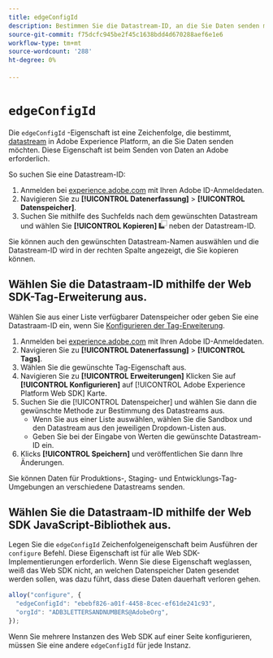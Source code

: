 ```yaml
---
title: edgeConfigId
description: Bestimmen Sie die Datastream-ID, an die Sie Daten senden möchten.
source-git-commit: f75dcfc945be2f45c1638bdd4d670288aef6e1e6
workflow-type: tm+mt
source-wordcount: '288'
ht-degree: 0%

---
```


# `edgeConfigId`

Die `edgeConfigId` -Eigenschaft ist eine Zeichenfolge, die bestimmt, [datastream](../../../datastreams/overview.md) in Adobe Experience Platform, an die Sie Daten senden möchten. Diese Eigenschaft ist beim Senden von Daten an Adobe erforderlich.

So suchen Sie eine Datastream-ID:

1. Anmelden bei [experience.adobe.com](https://experience.adobe.com) mit Ihren Adobe ID-Anmeldedaten.
1. Navigieren Sie zu **[!UICONTROL Datenerfassung]** > **[!UICONTROL Datenspeicher]**.
1. Suchen Sie mithilfe des Suchfelds nach dem gewünschten Datastream und wählen Sie **[!UICONTROL Kopieren]** ![Kopieren](../../assets/copy.png) neben der Datastream-ID.

Sie können auch den gewünschten Datastream-Namen auswählen und die Datastream-ID wird in der rechten Spalte angezeigt, die Sie kopieren können.

## Wählen Sie die Datastraam-ID mithilfe der Web SDK-Tag-Erweiterung aus.

Wählen Sie aus einer Liste verfügbarer Datenspeicher oder geben Sie eine Datastraam-ID ein, wenn Sie [Konfigurieren der Tag-Erweiterung](/help/tags/extensions/client/web-sdk/web-sdk-extension-configuration.md).

1. Anmelden bei [experience.adobe.com](https://experience.adobe.com) mit Ihren Adobe ID-Anmeldedaten.
1. Navigieren Sie zu **[!UICONTROL Datenerfassung]** > **[!UICONTROL Tags]**.
1. Wählen Sie die gewünschte Tag-Eigenschaft aus.
1. Navigieren Sie zu **[!UICONTROL Erweiterungen]** Klicken Sie auf **[!UICONTROL Konfigurieren]** auf [!UICONTROL Adobe Experience Platform Web SDK] Karte.
1. Suchen Sie die [!UICONTROL Datenspeicher] und wählen Sie dann die gewünschte Methode zur Bestimmung des Datastreams aus.
   * Wenn Sie aus einer Liste auswählen, wählen Sie die Sandbox und den Datastream aus den jeweiligen Dropdown-Listen aus.
   * Geben Sie bei der Eingabe von Werten die gewünschte Datastream-ID ein.
1. Klicks **[!UICONTROL Speichern]** und veröffentlichen Sie dann Ihre Änderungen.

Sie können Daten für Produktions-, Staging- und Entwicklungs-Tag-Umgebungen an verschiedene Datastreams senden.

## Wählen Sie die Datastraam-ID mithilfe der Web SDK JavaScript-Bibliothek aus.

Legen Sie die `edgeConfigId` Zeichenfolgeneigenschaft beim Ausführen der `configure` Befehl. Diese Eigenschaft ist für alle Web SDK-Implementierungen erforderlich. Wenn Sie diese Eigenschaft weglassen, weiß das Web SDK nicht, an welchen Datenspeicher Daten gesendet werden sollen, was dazu führt, dass diese Daten dauerhaft verloren gehen.

```js
alloy("configure", {
  "edgeConfigId": "ebebf826-a01f-4458-8cec-ef61de241c93",
  "orgId": "ADB3LETTERSANDNUMBERS@AdobeOrg",
});
```

Wenn Sie mehrere Instanzen des Web SDK auf einer Seite konfigurieren, müssen Sie eine andere `edgeConfigId` für jede Instanz.
